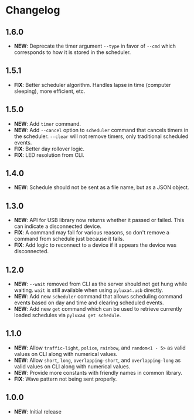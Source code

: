 # Changelog

## 1.6.0

- **NEW**: Deprecate the timer argument `--type` in favor of `--cmd` which corresponds to how it is stored in the
  scheduler.

## 1.5.1

- **FIX**: Better scheduler algorithm. Handles lapse in time (computer sleeping), more efficient, etc.

## 1.5.0

- **NEW**: Add `timer` command.
- **NEW**: Add `--cancel` option to `scheduler` command that cancels timers in the scheduler. `--clear` will not remove
  timers, only traditional scheduled events.
- **FIX**: Better day rollover logic.
- **FIX**: LED resolution from CLI.

## 1.4.0

- **NEW**: Schedule should not be sent as a file name, but as a JSON object.

## 1.3.0

- **NEW**: API for USB library now returns whether it passed or failed. This can indicate a disconnected device.
- **FIX**: A command may fail for various reasons, so don't remove a command from schedule just because it fails.
- **FIX**: Add logic to reconnect to a device if it appears the device was disconnected.

## 1.2.0

- **NEW**: `--wait` removed from CLI as the server should not get hung while waiting. `wait` is still available when
  using `pyluxa4.usb` directly.
- **NEW**: Add new `scheduler` command that allows scheduling command events based on day and time and clearing
  scheduled events.
- **NEW**: Add new `get` command which can be used to retrieve currently loaded schedules via `pyluxa4 get schedule`.

## 1.1.0

- **NEW**: Allow `traffic-light`, `police`, `rainbow`, and `random<1 - 5>` as valid values on CLI along with numerical
  values.
- **NEW**: Allow `short`, `long`, `overlapping-short`, and `overlapping-long` as valid values on CLI along with
  numerical values.
- **NEW**: Provide more constants with friendly names in common library.
- **FIX**: Wave pattern not being sent properly.

## 1.0.0

- **NEW**: Initial release
